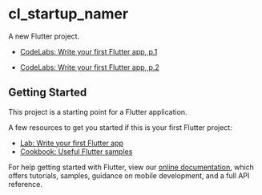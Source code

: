 # cl_startup_namer

A new Flutter project.

- [CodeLabs: Write your first Flutter app, p.1](https://codelabs.developers.google.com/codelabs/first-flutter-app-pt1/#2)

- [CodeLabs: Write your first Flutter app, p.2](https://codelabs.developers.google.com/codelabs/first-flutter-app-pt2#3)

## Getting Started

This project is a starting point for a Flutter application.

A few resources to get you started if this is your first Flutter project:

- [Lab: Write your first Flutter app](https://flutter.dev/docs/get-started/codelab)
- [Cookbook: Useful Flutter samples](https://flutter.dev/docs/cookbook)

For help getting started with Flutter, view our
[online documentation](https://flutter.dev/docs), which offers tutorials,
samples, guidance on mobile development, and a full API reference.

